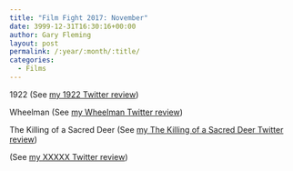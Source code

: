 ```yaml
---
title: "Film Fight 2017: November"
date: 3999-12-31T16:30:16+00:00
author: Gary Fleming
layout: post
permalink: /:year/:month/:title/
categories:
  - Films
---
```


1922 (See [my 1922 Twitter review](https://twitter.com/garyfleming/status/926842962180493312))

Wheelman (See [my Wheelman Twitter review](https://twitter.com/garyfleming/status/927588568981278720))

The Killing of a Sacred Deer (See [my The Killing of a Sacred Deer Twitter review](https://twitter.com/garyfleming/status/927589255500697600))

(See [my XXXXX Twitter review]())
